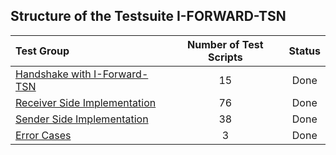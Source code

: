 ## Structure of the Testsuite I-FORWARD-TSN
| Test Group                                                                             |   Number of Test Scripts | Status   |
| :------------------------------------------------------------------------------------- | :----------------------: | :------: |
| [Handshake with I-Forward-TSN](handshake-with-i-forward-tsn/README.md)                 |                       15 | Done     |
| [Receiver Side Implementation](receiver-side-implementation/README.md)                 |                       76 | Done     |
| [Sender Side Implementation](sender-side-implementation/README.md)                     |                       38 | Done     |
| [Error Cases](error-cases/README.md)                                                   |                        3 | Done     |

